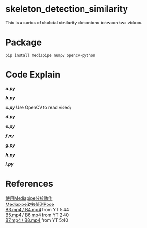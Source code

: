 # skeleton_detection_similarity

This is a series of skeletal similarity detections between two videos.

# Package
```
pip install mediapipe numpy opencv-python
```

# Code Explain
***a.py***

***b.py***

***c.py***
Use OpenCV to read video\

***d.py***

***e.py***

***f.py***

***g.py***

***h.py***

***i.py***

# References
[使用Mediapipe分析動作](https://hackmd.io/@am534143/r1pch8Y1p#%E4%BD%BF%E7%94%A8Mediapipe%E5%88%86%E6%9E%90%E5%8B%95%E4%BD%9C)\
[Mediapipe姿勢偵測Pose](https://steam.oxxostudio.tw/category/python/ai/ai-mediapipe-pose.html)\
[B3.mp4 / B4.mp4](https://www.youtube.com/watch?v=fnoN_HjGm7g&t=370s) from YT 5:44\
[B5.mp4 / B6.mp4](https://www.youtube.com/watch?v=_zkmY1H0uRo) from YT 2:40\
[B7.mp4 / B8.mp4](https://www.youtube.com/watch?v=LmrKejHOaG4&t=347s) from YT 5:40
